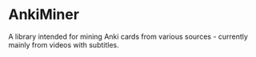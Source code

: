 # AnkiMiner
A library intended for mining Anki cards from various sources - currently mainly from videos with subtitles.
